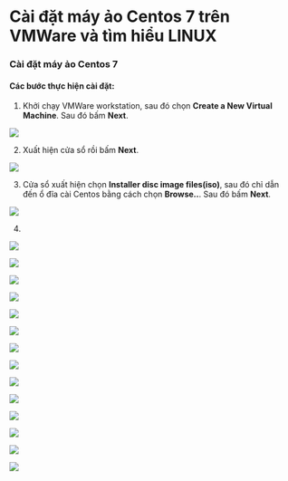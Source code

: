 # Cài đặt máy ảo Centos 7 trên VMWare và tìm hiểu LINUX

### Cài đặt máy ảo Centos 7

#### Các bước thực hiện cài đặt:
  1. Khởi chạy VMWare workstation, sau đó chọn **Create a New Virtual Machine**. Sau đó bấm **Next**.
  
   ![](./icon/1.png)
 
 2. Xuất hiện cửa sổ rồi bấm **Next**.
 
   ![](./icon/2.png)
 
 3. Cửa sổ xuất hiện chọn **Installer disc image files(iso)**, sau đó chỉ dẫn đến ổ đĩa cài Centos bằng cách chọn **Browse..**. Sau đó bấm **Next**.
    
   ![](./icon/3.png)
  
 4. 
      
   ![](./icon/4.png)
  
   ![](./icon/5.png)
  
   ![](./icon/6.png)
 
   ![](./icon/7.png)
   
   ![](./icon/8.png)
   
   ![](./icon/9.png)
   
   ![](./icon/10.png)
   
   ![](./icon/11.png)
   
   ![](./icon/12.png)
   
   ![](./icon/13.png)
                       
   ![](./icon/14.png)
                       
   ![](./icon/15.png)
                       
   ![](./icon/16.png)
                          
   ![](./icon/17.png)
                          
               
                  
                
  
